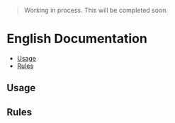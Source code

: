 > Working in process. This will be completed soon.

# English Documentation

- [Usage](#usage)
- [Rules](#rules)

## Usage

## Rules
